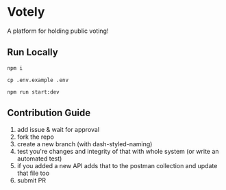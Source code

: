 # Votely

A platform for holding public voting!

## Run Locally

`npm i`

`cp .env.example .env`

`npm run start:dev`

## Contribution Guide

1. add issue & wait for approval
2. fork the repo
3. create a new branch (with dash-styled-naming)
4. test you're changes and integrity of that with whole system (or write an automated test)
5. if you added a new API adds that to the postman collection and update that file too
6. submit PR
